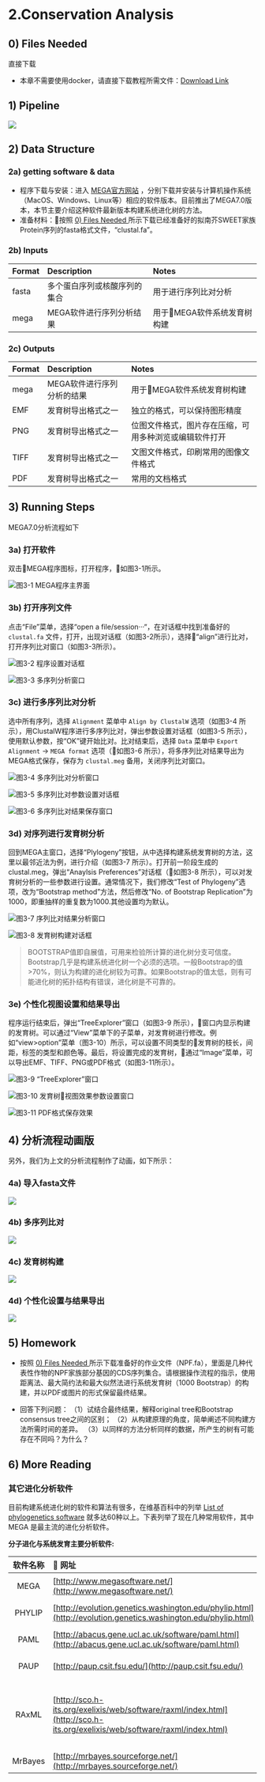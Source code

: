 # 2.Conservation Analysis

## 0\) Files Needed <a id="files"></a>

直接下载

* 本章不需要使用docker，请直接下载教程所需文件：[Download Link](https://github.com/lulab/teaching_book/tree/master/files/PART_II/conservation)

## 1\) Pipeline

![](../.gitbook/assets/conservation-0-pipelins.png)

## 2\) Data Structure

### 2a\) getting software & data

* 程序下载与安装：进入 [MEGA官方网站](http://www.megasoftware.net/) ，分别下载并安装与计算机操作系统（MacOS、Windows、Linux等）相应的软件版本。目前推出了MEGA7.0版本，本节主要介绍这种软件最新版本构建系统进化树的方法。  
* 准备材料：按照 [0\) Files Needed ](#files)所示下载已经准备好的拟南芥SWEET家族Protein序列的fasta格式文件，“clustal.fa”。

### 2b\) Inputs

| Format | Description | Notes |
| :--- | :--- | :--- |
| fasta | 多个蛋白序列或核酸序列的集合 | 用于进行序列比对分析 |
| mega | MEGA软件进行序列分析结果 | 用于MEGA软件系统发育树构建 |

### 2c\) Outputs

| Format | Description | Notes |
| :--- | :--- | :--- |
| mega | MEGA软件进行序列分析的结果 | 用于MEGA软件系统发育树构建 |
| EMF | 发育树导出格式之一 | 独立的格式，可以保持图形精度 |
| PNG | 发育树导出格式之一 | 位图文件格式，图片存在压缩，可用多种浏览或编辑软件打开 |
| TIFF | 发育树导出格式之一 | 文图文件格式，印刷常用的图像文件格式 |
| PDF | 发育树导出格式之一 | 常用的文档格式 |

## 3\) Running Steps

MEGA7.0分析流程如下

### 3a\) 打开软件

双击MEGA程序图标，打开程序，如图3-1所示。

![图3-1 MEGA程序主界面](../.gitbook/assets/conservation-1.png)



### 3b\) 打开序列文件

点击“File”菜单，选择“open a file/session···“，在对话框中找到准备好的 `clustal.fa` 文件，打开，出现对话框（如图3-2所示），选择“align”进行比对，打开序列比对窗口（如图3-3所示）。

![图3-2 程序设置对话框](../.gitbook/assets/conservation-2.png)



![图3-3 多序列分析窗口](../.gitbook/assets/conservation-3.png)



### 3c\) 进行多序列比对分析

选中所有序列，选择 `Alignment` 菜单中 `Align by ClustalW` 选项（如图3-4 所示），用ClustalW程序进行多序列比对，弹出参数设置对话框（如图3-5 所示），使用默认参数，按“OK”键开始比对。比对结束后，选择 `Data` 菜单中 `Export Alignment` -&gt; `MEGA format` 选项（如图3-6 所示），将多序列比对结果导出为MEGA格式保存，保存为 `clustal.meg` 备用，关闭序列比对窗口。

![图3-4 多序列比对分析窗口](../.gitbook/assets/conservation-4.png)



![图3-5 多序列比对参数设置对话框](../.gitbook/assets/conservation-5.png)



![图3-6 多序列比对结果保存窗口](../.gitbook/assets/conservation-6.png)



### 3d\) 对序列进行发育树分析

回到MEGA主窗口，选择“Plylogeny”按钮，从中选择构建系统发育树的方法，这里以最邻近法为例，进行介绍（如图3-7 所示）。打开前一阶段生成的clustal.meg，弹出“Anaylsis Preferences”对话框（如图3-8 所示），可以对发育树分析的一些参数进行设置。通常情况下，我们修改“Test of Phylogeny”选项，改为“Bootstrap method”方法，然后修改“No. of Bootstrap Replication”为1000，即重抽样的重复数为1000.其他设置均为默认。

![图3-7 序列比对结果分析窗口](../.gitbook/assets/conservation-7.png)


![图3-8 发育树构建对话框](../.gitbook/assets/conservation-8.png) 


>BOOTSTRAP值即自展值，可用来检验所计算的进化树分支可信度。Bootstrap几乎是构建系统进化树一个必须的选项。一般Bootstrap的值>70%，则认为构建的进化树较为可靠。如果Bootstrap的值太低，则有可能进化树的拓扑结构有错误，进化树是不可靠的。

### 3e\) 个性化视图设置和结果导出

程序运行结束后，弹出“TreeExplorer”窗口（如图3-9 所示），窗口内显示构建的发育树。可以通过“View”菜单下的子菜单，对发育树进行修改。例如“view&gt;option”菜单（图3-10）所示，可以设置不同类型的发育树的枝长，间距，标签的类型和颜色等。最后，将设置完成的发育树，通过“Image”菜单，可以导出EMF、TIFF、PNG或PDF格式（如图3-11所示）。

![图3-9 “TreeExplorer”窗口](../.gitbook/assets/conservation-9.png)



![图3-10 发育树视图效果参数设置窗口](../.gitbook/assets/conservation-10.png)



![图3-11 PDF格式保存效果](../.gitbook/assets/conservation-11.png)



## 4\) 分析流程动画版 <a id="conservation-gif"></a>

另外，我们为上文的分析流程制作了动画，如下所示：



### 4a) 导入fasta文件

![](../.gitbook/assets/conservation-import-fasta.gif)



### 4b) 多序列比对

![](../.gitbook/assets/conservation-alignment.gif)



### 4c) 发育树构建

![](../.gitbook/assets/conservation-tree-construction.gif)



### 4d) 个性化设置与结果导出

![](../.gitbook/assets/conservation-configuration-and-export.gif)



## 5\) Homework

* 按照 [0\) Files Needed ](#files)所示下载准备好的作业文件（NPF.fa），里面是几种代表性作物的NPF家族部分基因的CDS序列集合。请根据操作流程的指示，使用距离法、最大简约法和最大似然法进行系统发育树（1000 Bootstrap）的构建，并以PDF或图片的形式保留最终结果。

* 回答下列问题：
（1）试结合最终结果，解释original tree和Bootstrap consensus tree之间的区别；
（2）从构建原理的角度，简单阐述不同构建方法所需时间的差异。
（3）以同样的方法分析同样的数据，所产生的树有可能存在不同吗？为什么？


## 6\) More Reading

### 其它进化分析软件

目前构建系统进化树的软件和算法有很多，在维基百科中的列举 [List of phylogenetics software](https://en.wikipedia.org/wiki/List_of_phylogenetics_software) 就多达60种以上。下表列举了现在几种常用软件，其中 MEGA 是最主流的进化分析软件。

**分子进化与系统发育主要分析软件:**

| 软件名称 |                        网址 | 说明 |
| :---: | :--- | :--- |
| MEGA | [http://www.megasoftware.net/](http://www.megasoftware.net/) | 美国宾夕法尼亚州立大学Masatoshi Nei开发的分子进化遗传学分析软件 |
| PHYLIP | [http://evolution.genetics.washington.edu/phylip.html](http://evolution.genetics.washington.edu/phylip.html) | 美国华盛顿大学Felsenstein开发的一套集成的进化分析工具 |
| PAML | [http://abacus.gene.ucl.ac.uk/software/paml.html](http://abacus.gene.ucl.ac.uk/software/paml.html) | 英国University College London开发，采用最大似然法构树和分子进化模型 |
| PAUP | [http://paup.csit.fsu.edu/](http://paup.csit.fsu.edu/) | 国际上最通用的系统树构建软件之一，美国Smithsonion Insitute 开发 |
| RAxML | [http://sco.h-its.org/exelixis/web/software/raxml/index.html](http://sco.h-its.org/exelixis/web/software/raxml/index.html) | 大量数据的最大似然法建树常用方法（软件获取地址：[https://github.com/stamatak/standard-RAxML）](https://github.com/stamatak/standard-RAxML）) |
| MrBayes | [http://mrbayes.sourceforge.net/](http://mrbayes.sourceforge.net/) | 基于贝叶斯方法的建树工具 |
